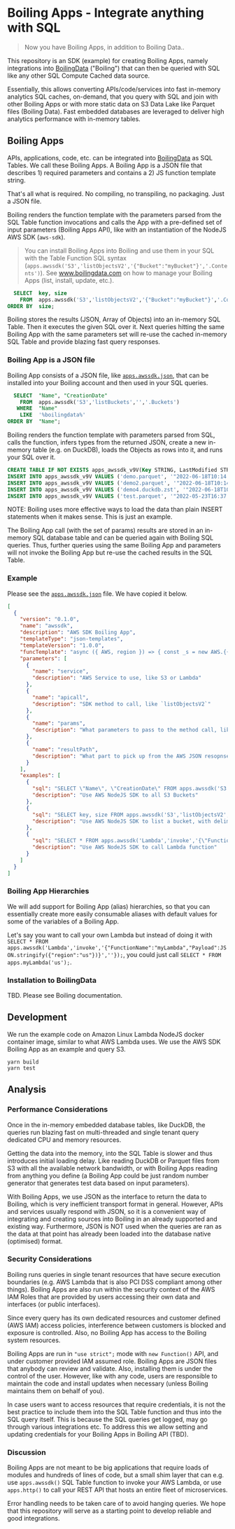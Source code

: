 # Boiling Apps - Integrate anything with SQL

> Now you have Boiling Apps, in addition to Boiling Data..

This repository is an SDK (example) for creating Boiling Apps, namely integrations into [BoilingData](https://www.boilingdata.com/) ("Boiling") that can then be queried with SQL like any other SQL Compute Cached data source.

Essentially, this allows converting APIs/code/services into fast in-memory analytics SQL caches, on-demand, that you query with SQL and join with other Boiling Apps or with more static data on S3 Data Lake like Parquet files (Boiling Data). Fast embedded databases are leveraged to deliver high analytics performance with in-memory tables.

## Boiling Apps

APIs, applications, code, etc. can be integrated into [BoilingData](https://www.boilingdata.com/) as SQL Tables. We call these Boiling Apps. A Boiling App is a JSON file that describes 1) required parameters and contains a 2) JS function template string.

That's all what is required. No compiling, no transpiling, no packaging. Just a JSON file.

Boiling renders the function template with the parameters parsed from the SQL Table function invocations and calls the App with a pre-defined set of input parameters (Boiling Apps API), like with an instantiation of the NodeJS AWS SDK (`aws-sdk`).

> You can install Boiling Apps into Boiling and use them in your SQL with the Table Function SQL syntax (`apps.awssdk('S3','listObjectsV2','{"Bucket":"myBucket"}','.Contents')`). See www.boilingdata.com on how to manage your Boiling Apps (list, install, update, etc.).

```sql
  SELECT  key, size
    FROM  apps.awssdk('S3','listObjectsV2','{"Bucket":"myBucket"}','.Contents')
ORDER BY  size;
```

Boiling stores the results (JSON, Array of Objects) into an in-memory SQL Table. Then it executes the given SQL over it. Next queries hitting the same Boiling App with the same parameters set will re-use the cached in-memory SQL Table and provide blazing fast query responses.

### Boiling App is a JSON file

Boiling App consists of a JSON file, like [`apps.awssdk.json`](apps.awssdk.json), that can be installed into your Boiling account and then used in your SQL queries.

```sql
  SELECT  "Name", "CreationDate"
    FROM  apps.awssdk('S3','listBuckets','','.Buckets')
   WHERE  "Name"
    LIKE  '%boilingdata%'
ORDER BY  "Name";
```

Boiling renders the function template with parameters parsed from SQL, calls the function, infers types from the returned JSON, create a new in-memory table (e.g. on DuckDB), loads the Objects as rows into it, and runs your SQL over it.

```sql
CREATE TABLE IF NOT EXISTS apps_awssdk_v9V(Key STRING, LastModified STRING, ETag STRING, ChecksumAlgorithm STRING, Size INTEGER, StorageClass STRING);
INSERT INTO apps_awssdk_v9V VALUES ('demo.parquet', '"2022-06-18T10:14:03.000Z"', '"f5d2e2bda78a61d9ed9a184ccf3beba2-58"', '[]', 484530996, 'STANDARD');
INSERT INTO apps_awssdk_v9V VALUES ('demo2.parquet', '"2022-06-18T10:14:24.000Z"', '"f5d2e2bda78a61d9ed9a184ccf3beba2-58"', '[]', 484530996, 'STANDARD');
INSERT INTO apps_awssdk_v9V VALUES ('demo4.duckdb.zst', '"2022-06-18T10:55:23.000Z"', '"85669ad1c741265a227e6eafc53cac62-43"', '[]', 359243721, 'STANDARD');
INSERT INTO apps_awssdk_v9V VALUES ('test.parquet', '"2022-05-23T16:37:00.000Z"', '"19c7dc463166dd08c931736ad9048a35"', '[]', 2783, 'STANDARD');
```

NOTE: Boiling uses more effective ways to load the data than plain INSERT statements when it makes sense. This is just an example.

The Boiling App call (with the set of params) results are stored in an in-memory SQL database table and can be queried again with Boiling SQL queries. Thus, further queries using the same Boiling App and parameters will not invoke the Boiling App but re-use the cached results in the SQL Table.

### Example

Please see the [`apps.awssdk.json`](apps.awssdk.json) file. We have copied it below.

```json
[
  {
    "version": "0.1.0",
    "name": "awssdk",
    "description": "AWS SDK Boiling App",
    "templateType": "json-templates",
    "templateVersion": "1.0.0",
    "funcTemplate": "async ({ AWS, region }) => { const _s = new AWS.{{service}}({ region }); return (await _s.{{apicall}}({{params}}).promise().catch(err => console.error(err))){{resultPath}}; }",
    "parameters": [
      {
        "name": "service",
        "description": "AWS Service to use, like S3 or Lambda"
      },
      {
        "name": "apicall",
        "description": "SDK method to call, like `listObjectsV2`"
      },
      {
        "name": "params",
        "description": "What parameters to pass to the method call, like '{\"Bucket\":\"boilingdata-demo\",\"Delimiter\":\"/\"}'"
      },
      {
        "name": "resultPath",
        "description": "What part to pick up from the AWS JSON resopnse (e.g. `.Contents`). The response must be an array of objects."
      }
    ],
    "examples": [
      {
        "sql": "SELECT \"Name\", \"CreationDate\" FROM apps.awssdk('S3','listBuckets','','.Buckets');",
        "description": "Use AWS NodeJS SDK to all S3 Buckets"
      },
      {
        "sql": "SELECT key, size FROM apps.awssdk('S3','listObjectsV2','{\"Bucket\":\"boilingdata-demo\",\"Delimiter\":\"/\"}','.Contents') WHERE key LIKE '%.parquet' ORDER BY key;",
        "description": "Use AWS NodeJS SDK to list a bucket, with delimiter (folders)"
      },
      {
        "sql": "SELECT * FROM apps.awssdk('Lambda','invoke','{\"FunctionName\":\"myLatestScoresLambda\",\"Payload\":JSON.stringify({\"region\":\"us\"})}','') ORDER BY score;",
        "description": "Use AWS NodeJS SDK to call Lambda function"
      }
    ]
  }
]
```

### Boiling App Hierarchies

We will add support for Boiling App (alias) hierarchies, so that you can essentially create more easily consumable aliases with default values for some of the variables of a Boiling App.

Let's say you want to call your own Lambda but instead of doing it with `SELECT * FROM apps.awssdk('Lambda','invoke','{"FunctionName":"myLambda","Payload":JSON.stringify({"region":"us"})}',''});`, you could just call `SELECT * FROM apps.myLambda('us');`.

### Installation to BoilingData

TBD. Please see Boiling documentation.

## Development

We run the example code on Amazon Linux Lambda NodeJS docker container image, similar to what AWS Lambda uses. We use the AWS SDK Boiling App as an example and query S3.

```shell
yarn build
yarn test
```

## Analysis

### Performance Considerations

Once in the in-memory embedded database tables, like DuckDB, the queries run blazing fast on multi-threaded and single tenant query dedicated CPU and memory resources.

Getting the data into the memory, into the SQL Table is slower and thus introduces initial loading delay. Like reading DuckDB or Parquet files from S3 with all the available network bandwidth, or with Boiling Apps reading from anything you define (a Boiling App could be just random number generator that generates test data based on input parameters).

With Boiling Apps, we use JSON as the interface to return the data to Boiling, which is very inefficient transport format in general. However, APIs and services usually respond with JSON, so it is a convenient way of integrating and creating sources into Boiling in an already supported and existing way. Furthermore, JSON is NOT used when the queries are ran as the data at that point has already been loaded into the database native (optimised) format.

### Security Considerations

Boiling runs queries in single tenant resources that have secure execution boundaries (e.g. AWS Lambda that is also PCI DSS compliant among other things). Boiling Apps are also run within the security context of the AWS IAM Roles that are provided by users accessing their own data and interfaces (or public interfaces).

Since every query has its own dedicated resources and customer defined (AWS IAM) access policies, interference between customers is blocked and exposure is controlled. Also, no Boiling App has access to the Boiling system resources.

Boiling Apps are run in `"use strict";` mode with `new Function()` API, and under customer provided IAM assumed role. Boiling Apps are JSON files that anybody can review and validate. Also, installing them is under the control of the user. However, like with any code, users are responsible to maintain the code and install updates when necessary (unless Boiling maintains them on behalf of you).

In case users want to access resources that require credentials, it is not the best practice to include them into the SQL Table function and thus into the SQL query itself. This is because the SQL queries get logged, may go through various integrations etc. To address this we allow setting and updating credentials for your Boiling Apps in Boiling API (TBD).

### Discussion

Boiling Apps are not meant to be big applications that require loads of modules and hundreds of lines of code, but a small shim layer that can e.g. use `apps.awssdk()` SQL Table function to invoke your AWS Lambda, or use `apps.http()` to call your REST API that hosts an entire fleet of microservices.

Error handling needs to be taken care of to avoid hanging queries. We hope that this repository will serve as a starting point to develop reliable and good integrations.

